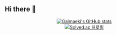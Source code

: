 ## Hi there 👋

<div align="center">
  <a href="https://github.com/anuraghazra/github-readme-stats">
    <img src="https://github-readme-stats.vercel.app/api?username=Galmaeki&include_all_commits=true&theme=nord&hide_border=true&count_private=true" alt="Galmaeki's GitHub stats">
  </a>
</div>

<div align="center">
  <a href="https://solved.ac/kjh09800">
    <img src="http://mazassumnida.wtf/api/v2/generate_badge?boj=kjh09800" alt="Solved.ac 프로필">
  </a>
</div>
<!--
**Galmaeki/Galmaeki** is a ✨ _special_ ✨ repository because its `README.md` (this file) appears on your GitHub profile.

Here are some ideas to get you started:

- 🔭 I’m currently working on ...
- 🌱 I’m currently learning ...
- 👯 I’m looking to collaborate on ...
- 🤔 I’m looking for help with ...
- 💬 Ask me about ...
- 📫 How to reach me: ...
- 😄 Pronouns: ...
- ⚡ Fun fact: ...
-->
